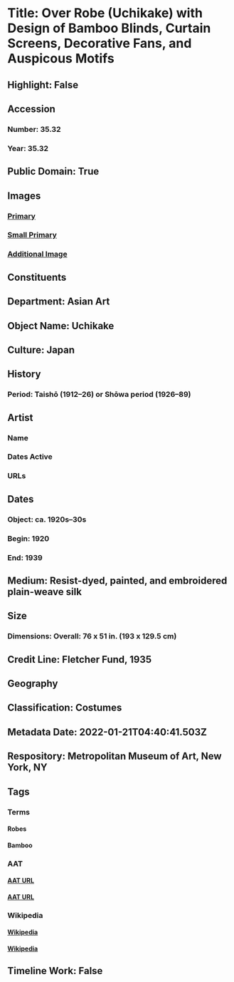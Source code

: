 # Title: Over Robe (Uchikake) with Design of Bamboo Blinds, Curtain Screens, Decorative Fans, and Auspicous Motifs
## Highlight: False
## Accession
### Number: 35.32
### Year: 35.32
## Public Domain: True
## Images
### [Primary](https://images.metmuseum.org/CRDImages/as/original/DP330771.jpg)
### [Small Primary](https://images.metmuseum.org/CRDImages/as/web-large/DP330771.jpg)
### [Additional Image](https://images.metmuseum.org/CRDImages/as/original/DP330787.jpg)
## Constituents
## Department: Asian Art
## Object Name: Uchikake
## Culture: Japan
## History
### Period: Taishō (1912–26) or Shōwa period (1926–89)
## Artist
### Name
### Dates Active
### URLs
## Dates
### Object: ca. 1920s–30s
### Begin: 1920
### End: 1939
## Medium: Resist-dyed, painted, and embroidered plain-weave silk
## Size
### Dimensions: Overall: 76 x 51 in. (193 x 129.5 cm)
## Credit Line: Fletcher Fund, 1935
## Geography
## Classification: Costumes
## Metadata Date: 2022-01-21T04:40:41.503Z
## Respository: Metropolitan Museum of Art, New York, NY
## Tags
### Terms
#### Robes
#### Bamboo
### AAT
#### [AAT URL](http://vocab.getty.edu/page/aat/300209852)
#### [AAT URL](http://vocab.getty.edu/page/aat/300311500)
### Wikipedia
#### [Wikipedia]()
#### [Wikipedia]()
## Timeline Work: False